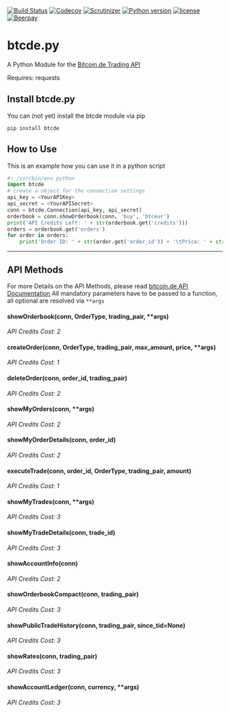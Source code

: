 [![Build Status](https://travis-ci.org/peshay/btcde.svg?branch=new-test)](https://travis-ci.org/peshay/btcde)
[![Codecov](https://codecov.io/gh/peshay/btcde/branch/new-test/graph/badge.svg)](https://codecov.io/gh/peshay/btcde/branch/new-test)
[![Scrutinizer](https://scrutinizer-ci.com/g/peshay/btcde/badges/quality-score.png?b=new-test)](https://scrutinizer-ci.com/g/peshay/btcde/?branch=new-test)
[![Python version](https://img.shields.io/pypi/pyversions/btcde.svg)](https://pypi.python.org/pypi/btcde)
[![license](https://img.shields.io/github/license/peshay/btcde.svg)](https://github.com/peshay/btcde/blob/new-test/LICENSE)
[![Beerpay](https://beerpay.io/peshay/btcde/badge.svg?style=beer)](https://beerpay.io/peshay/btcde)

# btcde.py

A Python Module for the [Bitcoin.de Trading API](https://www.bitcoin.de/de/api/marketplace)

Requires: requests

## Install btcde.py

You can (not yet) install the btcde module via pip

    pip install btcde

## How to Use

This is an example how you can use it in a python script
```python
#! /usr/bin/env python
import btcde
# create a object for the connection settings
api_key = <YourAPIKey>
api_secret = <YourAPISecret>
conn = btcde.Connection(api_key, api_secret)
orderbook = conn.showOrderbook(conn, 'buy', 'btceur')
print('API Credits Left: ' + str(orderbook.get('credits')))
orders = orderbook.get('orders')
for order in orders:
    print('Order ID: ' + str(order.get('order_id')) + '\tPrice: ' + str(order.get('price')) + ' EUR')
```
---
## API Methods

For more Details on the API Methods, please read [bitcoin.de API Documentation](https://www.bitcoin.de/de/api/tapi/v2/docu)
All mandatory parameters have to be passed to a function, all optional are resolved via ```**args```

#### showOrderbook(conn, OrderType, trading_pair, **args)

*API Credits Cost: 2*

#### createOrder(conn, OrderType, trading_pair, max_amount, price, **args)

*API Credits Cost: 1*

#### deleteOrder(conn, order_id, trading_pair)

*API Credits Cost: 2*

#### showMyOrders(conn, **args)

*API Credits Cost: 2*

#### showMyOrderDetails(conn, order_id)

*API Credits Cost: 2*

#### executeTrade(conn, order_id, OrderType, trading_pair, amount)

*API Credits Cost: 1*

#### showMyTrades(conn, **args)

*API Credits Cost: 3*

#### showMyTradeDetails(conn, trade_id)

*API Credits Cost: 3*

#### showAccountInfo(conn)

*API Credits Cost: 2*

#### showOrderbookCompact(conn, trading_pair)

*API Credits Cost: 3*

#### showPublicTradeHistory(conn, trading_pair, since_tid=None)

*API Credits Cost: 3*

#### showRates(conn, trading_pair)

*API Credits Cost: 3*

#### showAccountLedger(conn, currency, **args)

*API Credits Cost: 3*
